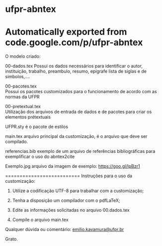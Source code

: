 # ufpr-abntex
Automatically exported from code.google.com/p/ufpr-abntex
==========================
O modelo criado:
 
 00-dados.tex 
   Possui os dados necessários para identificar o autor, instituição, trabalho, preambulo, resumo, epígrafe
   lista de siglas e de simbolos,....
 
 00-pacotes.tex 	
   Possui os pacotes customizados para o funcionamento de acordo com as normas da UFPR
   
 00-pretextual.tex 	
   Utilização dos arquivos de entrada de dados e de pacotes para criar os elementos prétextuais

 UFPR.sty 	 é o pacote de estilos
	
 main.tex 	 arquivo principal da customização, é o arquivo que deve ser compilado.
 
 referencias.bib exemplo de um arquivo de referências bibliográficas para exemplificar o uso do abntex2cite

 Exemplo.jpg     arquivo da imagem de exemplo:  https://goo.gl/IpBzr1

==========================
Instruções para o uso da customização:

1) Utilize a codificação UTF-8 para trabalhar com a customização;

2) Tenha a disposição um compilador com o pdfLaTeX;

3) Edite as informações solicitadas no arquivo 00.dados.tex

4) Compile o arquivo main.tex 

Qualquer dúvida ou comentário:  emilio.kavamura@ufpr.br

Grato.
